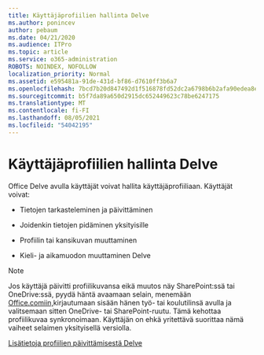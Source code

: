 ```yaml
---
title: Käyttäjäprofiilien hallinta Delve
ms.author: ponincev
author: pebaum
ms.date: 04/21/2020
ms.audience: ITPro
ms.topic: article
ms.service: o365-administration
ROBOTS: NOINDEX, NOFOLLOW
localization_priority: Normal
ms.assetid: e595481a-91de-431d-bf86-d7610ff3b6a7
ms.openlocfilehash: 7bcd7b20d847492d1f516878fd52dc2a6798b6b2afa90edea8eb4e460834a4eb
ms.sourcegitcommit: b5f7da89a650d2915dc652449623c78be6247175
ms.translationtype: MT
ms.contentlocale: fi-FI
ms.lasthandoff: 08/05/2021
ms.locfileid: "54042195"
---
```

# <a name="manage-user-profiles-in-delve"></a>Käyttäjäprofiilien hallinta Delve

Office Delve avulla käyttäjät voivat hallita käyttäjäprofiiliaan. Käyttäjät voivat:
  
- Tietojen tarkasteleminen ja päivittäminen
    
- Joidenkin tietojen pidäminen yksityisille
    
- Profiilin tai kansikuvan muuttaminen
    
- Kieli- ja aikamuodon muuttaminen Delve
    
> [!NOTE]
> Jos käyttäjä päivitti profiilikuvansa eikä muutos näy SharePoint:ssä tai OneDrive:ssä, pyydä häntä avaamaan selain, menemään [Office.comiin,](https://www.office.com)kirjautumaan sisään hänen työ- tai koulutilinsä avulla ja valitsemaan sitten OneDrive- tai SharePoint-ruutu. Tämä kehottaa profiilikuvaa synkronoimaan. Käyttäjän on ehkä yritettävä suorittaa nämä vaiheet selaimen yksityisellä versiolla. 
  
[Lisätietoja profiilien päivittämisestä Delve](https://go.microsoft.com/fwlink/?linkid=735070)
  

